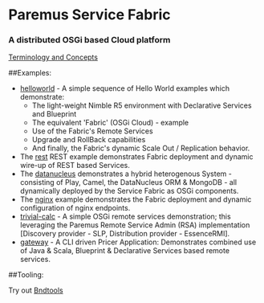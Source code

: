 # Paremus Service Fabric #
### A distributed OSGi based Cloud platform ###

[Terminology and Concepts](https://docs.paremus.com/display/SF19/Terminology+and+Concepts)

##Examples: 

* [helloworld](https://github.com/paremus/examples/tree/master/helloworld) - A simple sequence of Hello World examples which demonstrate:
    * The light-weight Nimble R5 environment with Declarative Services and Blueprint 
    * The equivalent 'Fabric' (OSGi Cloud) - example 
    * Use of the Fabric's Remote Services
    * Upgrade and RollBack capabilities
    * And finally, the Fabric's dynamic Scale Out / Replication behavior.
* The [rest](https://github.com/paremus/examples/tree/master/rest) REST example demonstrates Fabric deployment and dynamic wire-up of REST based Services.
* The [datanucleus](https://github.com/paremus/examples/tree/master/datanucleus) demonstrates a hybrid heterogenous System - consisting of Play, Camel, the DataNucleus ORM & MongoDB - all dynamically deployed by the Service Fabric as OSGi components.
* The [nginx](https://github.com/paremus/examples/tree/master/nginx) example demonstrates the Fabric deployment and dynamic configuration of nginx endpoints. 
* [trivial-calc](https://github.com/paremus/examples/tree/master/trivial-calc) - A simple OSGi remote services demonstration; this leveraging the Paremus Remote Service Admin (RSA) implementation [Discovery provider - SLP, Distribution  provider - EssenceRMI].
* [gateway](https://github.com/paremus/examples/tree/master/gateway) - A CLI driven Pricer Application: Demonstrates combined use of Java & Scala, Blueprint & Declarative Services based remote services.

##Tooling:

Try out [Bndtools](http://bndtools.org/)
